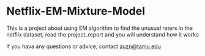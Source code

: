 # Netflix-EM-Mixture-Model
This is a project about using EM algorithm to find the unusual raters in the netflix dataset, read the project_report and you will understand how it works


If you hava any questions or advice, contact auzn@tamu.edu
